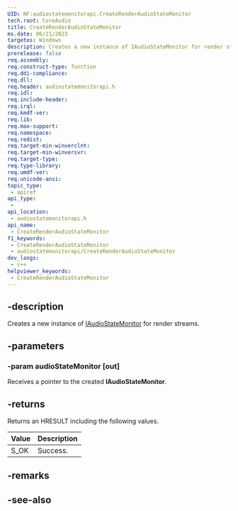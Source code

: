 ```yaml
---
UID: NF:audiostatemonitorapi.CreateRenderAudioStateMonitor
tech.root: CoreAudio
title: CreateRenderAudioStateMonitor
ms.date: 06/21/2023
targetos: Windows
description: Creates a new instance of IAudioStateMonitor for render streams.
prerelease: false
req.assembly: 
req.construct-type: function
req.ddi-compliance: 
req.dll: 
req.header: audiostatemonitorapi.h
req.idl: 
req.include-header: 
req.irql: 
req.kmdf-ver: 
req.lib: 
req.max-support: 
req.namespace: 
req.redist: 
req.target-min-winverclnt: 
req.target-min-winversvr: 
req.target-type: 
req.type-library: 
req.umdf-ver: 
req.unicode-ansi: 
topic_type:
 - apiref
api_type:
 - 
api_location:
 - audiostatemonitorapi.h
api_name:
 - CreateRenderAudioStateMonitor
f1_keywords:
 - CreateRenderAudioStateMonitor
 - audiostatemonitorapi/CreateRenderAudioStateMonitor
dev_langs:
 - c++
helpviewer_keywords:
 - CreateRenderAudioStateMonitor
---
```


## -description

Creates a new instance of [IAudioStateMonitor](nn-audiostatemonitorapi-iaudiostatemonitor.md) for render streams.

## -parameters

### -param audioStateMonitor [out]

Receives a pointer to the created **IAudioStateMonitor**.

## -returns

Returns an HRESULT including the following values.

| Value | Description |
|-------|-------------|
| S_OK  | Success.    |

## -remarks

## -see-also

